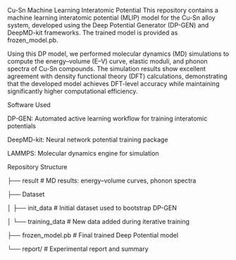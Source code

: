 Cu-Sn Machine Learning Interatomic Potential
This repository contains a machine learning interatomic potential (MLIP) model for the Cu-Sn alloy system, developed using the Deep Potential Generator (DP-GEN) and DeepMD-kit frameworks. The trained model is provided as frozen_model.pb.

Using this DP model, we performed molecular dynamics (MD) simulations to compute the energy–volume (E–V) curve, elastic moduli, and phonon spectra of Cu-Sn compounds. The simulation results show excellent agreement with density functional theory (DFT) calculations, demonstrating that the developed model achieves DFT-level accuracy while maintaining significantly higher computational efficiency.

Software Used

DP-GEN: Automated active learning workflow for training interatomic potentials

DeepMD-kit: Neural network potential training package

LAMMPS: Molecular dynamics engine for simulation

Repository Structure

├── result                 # MD results: energy–volume curves, phonon spectra

├── Dataset

│      ├── init_data          # Initial dataset used to bootstrap DP-GEN

│      └── training_data      # New data added during iterative training

├── frozen_model.pb         # Final trained Deep Potential model

└── report/                 # Experimental report and summary
